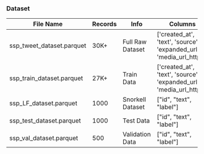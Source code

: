 ### Dataset
|File Name|Records|Info|Columns|
|---------|-------|----|------|
|ssp_tweet_dataset.parquet| 30K+|Full Raw Dataset|['created_at', 'text', 'source', 'expanded_url', 'media_url_https']|
|ssp_train_dataset.parquet | 27K+|Train Data|['created_at', 'text', 'source', 'expanded_url', 'media_url_https']|
|ssp_LF_dataset.parquet|1000|Snorkell Dataset|["id", "text", "label"]|
|ssp_test_dataset.parquet | 1000| Test Data|["id", "text", "label"]|
|ssp_val_dataset.parquet | 500|Validation Data|["id", "text", "label"]|